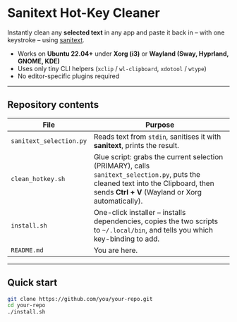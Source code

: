 # Sanitext Hot-Key Cleaner

Instantly clean any **selected text** in any app and paste it back in – with one
keystroke – using [sanitext](https://pypi.org/project/sanitext/).

* Works on **Ubuntu 22.04+** under **Xorg (i3)** or **Wayland (Sway, Hyprland,
  GNOME, KDE)**  
* Uses only tiny CLI helpers (`xclip` / `wl-clipboard`, `xdotool` / `wtype`)  
* No editor-specific plugins required

---

## Repository contents

| File | Purpose |
|------|---------|
| `sanitext_selection.py` | Reads text from `stdin`, sanitises it with **sanitext**, prints the result. |
| `clean_hotkey.sh` | Glue script: grabs the current selection (PRIMARY), calls `sanitext_selection.py`, puts the cleaned text into the Clipboard, then sends **Ctrl + V** (Wayland or Xorg automatically). |
| `install.sh` | One-click installer – installs dependencies, copies the two scripts to `~/.local/bin`, and tells you which key-binding to add. |
| `README.md` | You are here. |

---

## Quick start

```bash
git clone https://github.com/you/your-repo.git
cd your-repo
./install.sh

